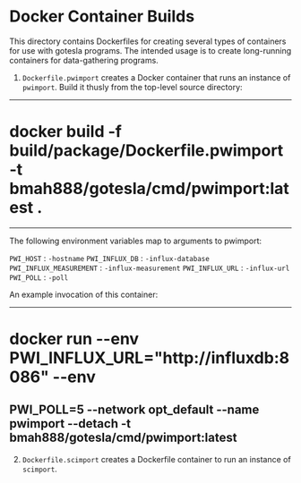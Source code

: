Docker Container Builds
=======================

This directory contains Dockerfiles for creating several types of
containers for use with gotesla programs.  The intended usage is to
create long-running containers for data-gathering programs.

1.  `Dockerfile.pwimport` creates a Docker container that runs an
instance of `pwimport`.  Build it thusly from the top-level source
directory:

----
# docker build -f build/package/Dockerfile.pwimport -t bmah888/gotesla/cmd/pwimport:latest .
----

The following environment variables map to arguments to pwimport:

`PWI_HOST` : `-hostname`
`PWI_INFLUX_DB` : `-influx-database`
`PWI_INFLUX_MEASUREMENT` : `-influx-measurement`
`PWI_INFLUX_URL` : `-influx-url`
`PWI_POLL` : `-poll`

An example invocation of this container:

----
# docker run --env PWI_INFLUX_URL="http://influxdb:8086" --env
PWI_POLL=5 --network opt_default --name pwimport --detach -t bmah888/gotesla/cmd/pwimport:latest
----

2.  `Dockerfile.scimport` creates a Dockerfile container to run an
instance of `scimport`.


